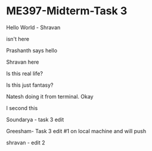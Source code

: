 # ME397-Midterm-Task 3


Hello World - Shravan

isn't here

Prashanth says hello

Shravan here 

Is this real life?

Is this just fantasy?

Natesh doing it from terminal. Okay

I second this

Soundarya - task 3 edit

Greesham- Task 3 edit #1 on local machine and will push

shravan - edit 2
